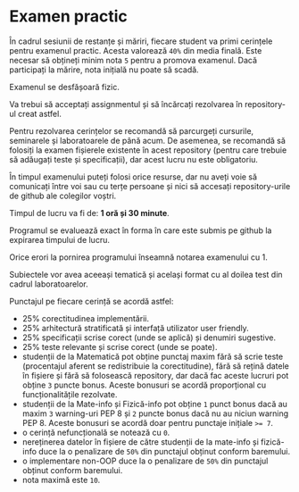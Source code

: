 # Examen practic 

În cadrul sesiunii de restanțe și măriri, fiecare student va primi cerințele pentru examenul practic. Acesta valorează `40%` din media finală. Este necesar să obțineți minim nota `5` pentru a promova examenul. Dacă participați la mărire, nota inițială nu poate să scadă.

Examenul se desfășoară fizic.

Va trebui să acceptați assignmentul și să încărcați rezolvarea în repository-ul creat astfel.

Pentru rezolvarea cerințelor se recomandă să parcurgeți cursurile, seminarele și laboratoarele de până acum. De asemenea, se recomandă să folosiți la examen fișierele existente în acest repository (pentru care trebuie să adăugați teste și specificații), dar acest lucru nu este obligatoriu.

În timpul examenului puteți folosi orice resurse, dar nu aveți voie să comunicați între voi sau cu terțe persoane și nici să accesați repository-urile de github ale colegilor voștri.

Timpul de lucru va fi de: **1 oră și 30 minute**.

Programul se evaluează exact în forma în care este submis pe github la expirarea timpului de lucru.

Orice erori la pornirea programului înseamnă notarea examenului cu 1.

Subiectele vor avea aceeași tematică și același format cu al doilea test din cadrul laboratoarelor.

Punctajul pe fiecare cerință se acordă astfel:
- 25% corectitudinea implementării.
- 25% arhitectură stratificată și interfață utilizator user friendly.
- 25% specificații scrise corect (unde se aplică) și denumiri sugestive.
- 25% teste relevante și scrise corect (unde se poate).
- studenții de la Matematică pot obține punctaj maxim fără să scrie teste (procentajul aferent se redistribuie la corectitudine), fără să rețină datele în fișiere și fără să folosească repository, dar dacă fac aceste lucruri pot obține `3` puncte bonus. Aceste bonusuri se acordă proporțional cu funcționalitățile rezolvate. 
- studenții de la Mate-info și Fizică-info pot obține `1` punct bonus dacă au maxim `3` warning-uri PEP 8 și `2` puncte bonus dacă nu au niciun warning PEP 8. Aceste bonusuri se acordă doar pentru punctaje inițiale `>= 7`.
- o cerință nefuncțională se notează cu `0`. 
- nereținerea datelor în fișiere de către studenții de la mate-info și fizică-info duce la o penalizare de `50%` din punctajul obținut conform baremului. 
- o implementare non-OOP duce la o penalizare de `50%` din punctajul obținut conform baremului.
- nota maximă este `10`.
